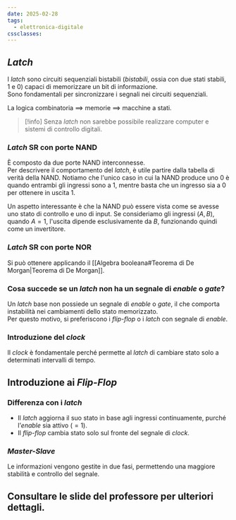 ```yaml
---
date: 2025-02-28
tags:
  - elettronica-digitale
cssclasses:
---
```


## *Latch*  
I *latch* sono circuiti sequenziali bistabili (*bistabili*, ossia con due stati stabili, 1 e 0) capaci di memorizzare un bit di informazione.  
Sono fondamentali per sincronizzare i segnali nei circuiti sequenziali.

La logica combinatoria $\implies$ memorie $\implies$ macchine a stati.

> [!info]
> Senza *latch* non sarebbe possibile realizzare computer e sistemi di controllo digitali.

### *Latch* SR con porte NAND  
È composto da due porte NAND interconnesse.  
Per descrivere il comportamento del *latch*, è utile partire dalla tabella di verità della NAND. Notiamo che l'unico caso in cui la NAND produce uno $0$ è quando entrambi gli ingressi sono a $1$, mentre basta che un ingresso sia a $0$ per ottenere in uscita $1$.

Un aspetto interessante è che la NAND può essere vista come se avesse uno stato di controllo e uno di input. Se consideriamo gli ingressi $(A, B)$, quando $A = 1$, l'uscita dipende esclusivamente da $B$, funzionando quindi come un invertitore.

### *Latch* SR con porte NOR  
Si può ottenere applicando il [[Algebra booleana#Teorema di De Morgan|Teorema di De Morgan]].

### Cosa succede se un *latch* non ha un segnale di *enable* o *gate*?  
Un *latch* base non possiede un segnale di *enable* o *gate*, il che comporta instabilità nei cambiamenti dello stato memorizzato.  
Per questo motivo, si preferiscono i *flip-flop* o i *latch* con segnale di *enable*.

### Introduzione del *clock*  
Il *clock* è fondamentale perché permette al *latch* di cambiare stato solo a determinati intervalli di tempo.

## Introduzione ai *Flip-Flop*  
### Differenza con i *latch*  
- Il *latch* aggiorna il suo stato in base agli ingressi continuamente, purché l’*enable* sia attivo ($=1$).  
- Il *flip-flop* cambia stato solo sul fronte del segnale di *clock*.

### *Master-Slave*  
Le informazioni vengono gestite in due fasi, permettendo una maggiore stabilità e controllo del segnale.

## Consultare le slide del professore per ulteriori dettagli.
